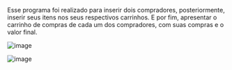 Esse programa foi realizado para inserir dois compradores, posteriormente, inserir seus itens nos seus respectivos carrinhos. 
E por fim, apresentar o carrinho de compras de cada um dos compradores, com suas compras e o valor final.

![image](https://user-images.githubusercontent.com/105609972/184552674-bf603628-258b-467e-bcd5-af771bf911c6.png)

![image](https://user-images.githubusercontent.com/105609972/184552680-c856d612-33d9-4d46-8b22-ad77b4f6cd14.png)
